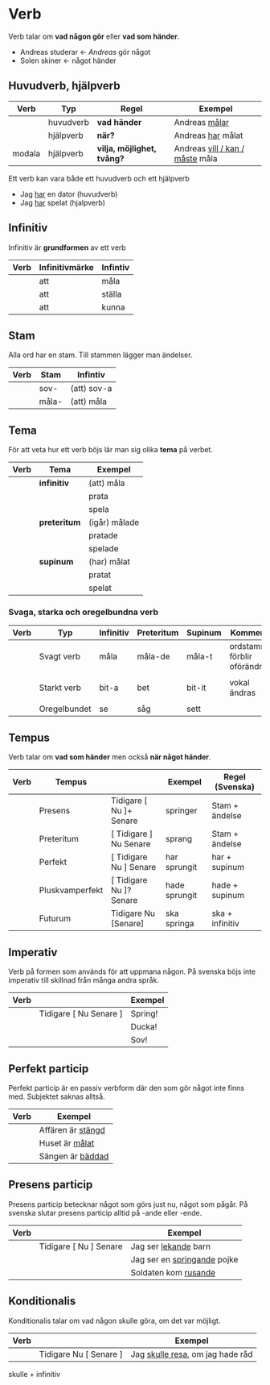 # Verb

Verb talar om __vad någon gör__ eller __vad som händer__.

- Andreas studerar <- _Andreas_ gör något
- Solen skiner <- något händer

## Huvudverb, hjälpverb 

|  Verb  | Typ        | Regel                               | Exempel                                    |
| -------| ---------- | ----------------------------------- | ------------------------------------------ |
|        | huvudverb  | __vad händer__                      | Andreas <ins>målar</ins>                   |
|        | hjälpverb  | __när?__                            | Andreas <ins>har</ins> målat               |
| modala | hjälpverb  | __vilja, möjlighet, tvång?__        | Andreas <ins>vill / kan / måste</ins> måla |

Ett verb kan vara både ett huvudverb och ett hjälpverb

- Jag <ins>har</ins> en dator (huvudverb)
- Jag <ins>har</ins> spelat (hjalpverb)

## Infinitiv

Infinitiv är __grundformen__ av ett verb

|  Verb  | Infinitivmärke | Infintiv   |
| -------| ----------     | -----------|
|        | att            | måla       |
|        | att            | ställa     |
|        | att            | kunna      |

## Stam

Alla ord har en stam. Till stammen lägger man ändelser.

|  Verb  | Stam       | Infintiv     |
| -------| ---------- | ------------ |
|        | sov-       | (att) sov-a  |
|        | måla-      | (att) måla   |

## Tema

För att veta hur ett verb böjs lär man sig olika __tema__ på verbet.

|  Verb  | Tema           | Exempel                             |
| -------| -------------- | ----------------------------------- |
|        | __infinitiv__  | (att)  måla                         |
|        |                |        prata                        |
|        |                |        spela                        |
|        | __preteritum__ | (igår) målade                       |
|        |                |        pratade                      |
|        |                |        spelade                      |
|        | __supinum__    | (har)  målat                        |
|        |                |        pratat                       |
|        |                |        spelat                       |

### Svaga, starka och oregelbundna verb

|  Verb  | Typ            | Infinitiv    | Preteritum    | Supinum    | Kommentar                     |
| -------| -------------- | -------------| ------------- | ---------- | ----------------------------- |
|        | Svagt verb     | måla         | måla-de       | måla-t     | ordstammen förblir oförändrad |
|        |                |              |               |            |                               |
|        | Starkt verb    | bit-a        | bet           | bit-it     | vokal ändras                  |
|        |                |              |               |            |                               |
|        | Oregelbundet   | se           | såg           | sett       |                               |


## Tempus

Verb talar om __vad som händer__ men också __när något händer__.

|  Verb  | Tempus           |                                |  Exempel      |  Regel (Svenska) |
| -------| ---------------- | ------------------------------ | ------------- | ---------------- |
|        | Presens          |   Tidigare   [ Nu ]+  Senare   | springer      | Stam + ändelse   |
|        | Preteritum       | [ Tidigare ]   Nu     Senare   | sprang        | Stam + ändelse   |
|        | Perfekt          | [ Tidigare     Nu ]   Senare   | har sprungit  | har + supinum    |
|        | Pluskvamperfekt  | [ Tidigare     Nu ]?  Senare   | hade sprungit | hade + supinum   |
|        | Futurum          |   Tidigare     Nu    [Senare]  | ska springa   | ska + infinitiv  |

## Imperativ

Verb på formen som används för att uppmana någon. På svenska böjs inte imperativ till skillnad från många andra språk.

|  Verb  |                             | Exempel |
| -------| --------------------------- | ------- |
|        | Tidigare   [ Nu    Senare ] | Spring! |
|        |                             | Ducka!  |
|        |                             | Sov!    |

## Perfekt particip

Perfekt particip är en passiv verbform där den som gör något inte finns med. Subjektet saknas alltså.

|  Verb  | Exempel                      |
| -------| ---------------------------- |
|        | Affären är <ins>stängd</ins> |
|        | Huset är <ins>målat</ins>    |
|        | Sängen är <ins>bäddad</ins>  |

## Presens particip

Presens particip betecknar något som görs just nu, något som pågår. På svenska slutar presens particip alltid på -ande eller -ende.

|  Verb  |                                          | Exempel                                  | 
| ------ | ---------------------------------------- | ---------------------------------------- |
|        | Tidigare   [ Nu ]  Senare                | Jag ser <ins>lekande</ins> barn          |
|        |                                          | Jag ser en <ins>springande</ins> pojke   |
|        |                                          | Soldaten kom <ins>rusande</ins>          |

## Konditionalis

Konditionalis talar om vad någon skulle göra, om det var möjligt.

|  Verb  |                                          | Exempel                                     |  
| ------ | ---------------------------------------- | ------------------------------------------- |
|        | Tidigare   Nu  [ Senare ]                | Jag <ins>skulle resa</ins>, om jag hade råd |

skulle + infinitiv
